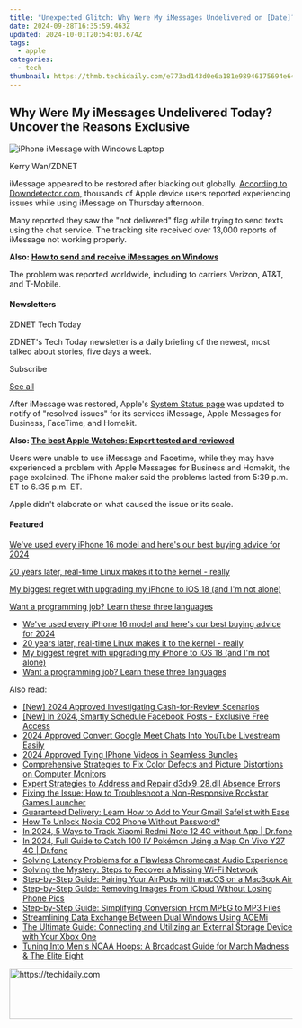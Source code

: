```yaml
---
title: "Unexpected Glitch: Why Were My iMessages Undelivered on [Date]? Insights From ZDNet"
date: 2024-09-28T16:35:59.463Z
updated: 2024-10-01T20:54:03.674Z
tags:
  - apple
categories:
  - tech
thumbnail: https://thmb.techidaily.com/e773ad143d0e6a181e98946175694e64ba11aabb2b269c227b4f6fa4a346892f.jpg
---
```


## Why Were My iMessages Undelivered Today? Uncover the Reasons  Exclusive

![iPhone iMessage with Windows Laptop](https://www.zdnet.com/a/img/resize/815adddc5e0ace8b63ea6a248b44a351269478cf/2024/05/09/0591eb0c-e297-4c7d-bda2-629b557a32dd/dsc00472-2.jpg?auto=webp&width=1280)

Kerry Wan/ZDNET

iMessage appeared to be restored after blacking out globally. [According to Downdetector.com,](https://downdetector.com/status/imessage/) thousands of Apple device users reported experiencing issues while using iMessage on Thursday afternoon.

Many reported they saw the "not delivered" flag while trying to send texts using the chat service. The tracking site received over 13,000 reports of iMessage not working properly.

**Also:** [**How to send and receive iMessages on Windows**](https://www.zdnet.com/article/how-to-send-and-receive-imessages-on-windows/)

The problem was reported worldwide, including to carriers Verizon, AT&T, and T-Mobile.

#### Newsletters

ZDNET Tech Today

ZDNET's Tech Today newsletter is a daily briefing of the newest, most talked about stories, five days a week.

 Subscribe

[See all](https://www.zdnet.com/newsletters/)

After iMessage was restored, Apple's [System Status page](https://www.apple.com/support/systemstatus/) was updated to notify of "resolved issues" for its services iMessage, Apple Messages for Business, FaceTime, and Homekit. 

**Also: [The best Apple Watches: Expert tested and reviewed](https://www.zdnet.com/article/best-apple-watch/)**

Users were unable to use iMessage and Facetime, while they may have experienced a problem with Apple Messages for Business and Homekit, the page explained. The iPhone maker said the problems lasted from 5:39 p.m. ET to 6.:35 p.m. ET.

Apple didn't elaborate on what caused the issue or its scale.

#### Featured

[We've used every iPhone 16 model and here's our best buying advice for 2024](https://www.zdnet.com/article/iphone-16-pro-max-buying-advice-2024/ "We've used every iPhone 16 model and here's our best buying advice for 2024")

[20 years later, real-time Linux makes it to the kernel - really](https://www.zdnet.com/article/20-years-later-real-time-linux-makes-it-to-the-kernel-really/ "20 years later, real-time Linux makes it to the kernel - really")

[My biggest regret with upgrading my iPhone to iOS 18 (and I'm not alone)](https://www.zdnet.com/article/my-biggest-regret-with-upgrading-my-iphone-to-ios-18-and-im-not-alone/ "My biggest regret with upgrading my iPhone to iOS 18 (and I'm not alone)")

[Want a programming job? Learn these three languages](https://www.zdnet.com/article/want-a-programming-job-learn-these-three-languages/ "Want a programming job? Learn these three languages")

* [We've used every iPhone 16 model and here's our best buying advice for 2024](https://www.zdnet.com/article/iphone-16-pro-max-buying-advice-2024/ "We've used every iPhone 16 model and here's our best buying advice for 2024")
* [20 years later, real-time Linux makes it to the kernel - really](https://www.zdnet.com/article/20-years-later-real-time-linux-makes-it-to-the-kernel-really/ "20 years later, real-time Linux makes it to the kernel - really")
* [My biggest regret with upgrading my iPhone to iOS 18 (and I'm not alone)](https://www.zdnet.com/article/my-biggest-regret-with-upgrading-my-iphone-to-ios-18-and-im-not-alone/ "My biggest regret with upgrading my iPhone to iOS 18 (and I'm not alone)")
* [Want a programming job? Learn these three languages](https://www.zdnet.com/article/want-a-programming-job-learn-these-three-languages/ "Want a programming job? Learn these three languages")

<ins class="adsbygoogle"
     style="display:block"
     data-ad-format="autorelaxed"
     data-ad-client="ca-pub-7571918770474297"
     data-ad-slot="1223367746"></ins>

<ins class="adsbygoogle"
     style="display:block"
     data-ad-client="ca-pub-7571918770474297"
     data-ad-slot="8358498916"
     data-ad-format="auto"
     data-full-width-responsive="true"></ins>

<span class="atpl-alsoreadstyle">Also read:</span>
<div><ul>
<li><a href="https://fox-helps.techidaily.com/new-2024-approved-investigating-cash-for-review-scenarios/"><u>[New] 2024 Approved Investigating Cash-for-Review Scenarios</u></a></li>
<li><a href="https://facebook-clips.techidaily.com/new-in-2024-smartly-schedule-facebook-posts-exclusive-free-access/"><u>[New] In 2024, Smartly Schedule Facebook Posts - Exclusive Free Access</u></a></li>
<li><a href="https://youtube-tips.techidaily.com/approved-convert-google-meet-chats-into-youtube-livestream-easily/"><u>2024 Approved Convert Google Meet Chats Into YouTube Livestream Easily</u></a></li>
<li><a href="https://fox-helps.techidaily.com/2024-approved-tying-iphone-videos-in-seamless-bundles/"><u>2024 Approved Tying IPhone Videos in Seamless Bundles</u></a></li>
<li><a href="https://technical-tips.techidaily.com/comprehensive-strategies-to-fix-color-defects-and-picture-distortions-on-computer-monitors/"><u>Comprehensive Strategies to Fix Color Defects and Picture Distortions on Computer Monitors</u></a></li>
<li><a href="https://technical-tips.techidaily.com/expert-strategies-to-address-and-repair-d3dx928dll-absence-errors/"><u>Expert Strategies to Address and Repair d3dx9_28.dll Absence Errors</u></a></li>
<li><a href="https://win-answers.techidaily.com/fixing-the-issue-how-to-troubleshoot-a-non-responsive-rockstar-games-launcher/"><u>Fixing the Issue: How to Troubleshoot a Non-Responsive Rockstar Games Launcher</u></a></li>
<li><a href="https://technical-tips.techidaily.com/guaranteed-delivery-learn-how-to-add-to-your-gmail-safelist-with-ease/"><u>Guaranteed Delivery: Learn How to Add to Your Gmail Safelist with Ease</u></a></li>
<li><a href="https://easy-unlock-android.techidaily.com/how-to-unlock-nokia-c02-phone-without-password-by-drfone-android/"><u>How To Unlock Nokia C02 Phone Without Password?</u></a></li>
<li><a href="https://android-location-track.techidaily.com/in-2024-5-ways-to-track-xiaomi-redmi-note-12-4g-without-app-drfone-by-drfone-virtual-android/"><u>In 2024, 5 Ways to Track Xiaomi Redmi Note 12 4G without App | Dr.fone</u></a></li>
<li><a href="https://change-location.techidaily.com/in-2024-full-guide-to-catch-100-iv-pokemon-using-a-map-on-vivo-y27-4g-drfone-by-drfone-virtual-android/"><u>In 2024, Full Guide to Catch 100 IV Pokémon Using a Map On Vivo Y27 4G | Dr.fone</u></a></li>
<li><a href="https://technical-tips.techidaily.com/solving-latency-problems-for-a-flawless-chromecast-audio-experience/"><u>Solving Latency Problems for a Flawless Chromecast Audio Experience</u></a></li>
<li><a href="https://technical-tips.techidaily.com/solving-the-mystery-steps-to-recover-a-missing-wi-fi-network/"><u>Solving the Mystery: Steps to Recover a Missing Wi-Fi Network</u></a></li>
<li><a href="https://technical-tips.techidaily.com/step-by-step-guide-pairing-your-airpods-with-macos-on-a-macbook-air/"><u>Step-by-Step Guide: Pairing Your AirPods with macOS on a MacBook Air</u></a></li>
<li><a href="https://technical-tips.techidaily.com/step-by-step-guide-removing-images-from-icloud-without-losing-phone-pics/"><u>Step-by-Step Guide: Removing Images From iCloud Without Losing Phone Pics</u></a></li>
<li><a href="https://video-content-creator.techidaily.com/step-by-step-guide-simplifying-conversion-from-mpeg-to-mp3-files/"><u>Step-by-Step Guide: Simplifying Conversion From MPEG to MP3 Files</u></a></li>
<li><a href="https://win11-tips.techidaily.com/streamlining-data-exchange-between-dual-windows-using-aoemi/"><u>Streamlining Data Exchange Between Dual Windows Using AOEMi</u></a></li>
<li><a href="https://technical-tips.techidaily.com/the-ultimate-guide-connecting-and-utilizing-an-external-storage-device-with-your-xbox-one/"><u>The Ultimate Guide: Connecting and Utilizing an External Storage Device with Your Xbox One</u></a></li>
<li><a href="https://technical-tips.techidaily.com/tuning-into-mens-ncaa-hoops-a-broadcast-guide-for-march-madness-and-the-elite-eight/"><u>Tuning Into Men's NCAA Hoops: A Broadcast Guide for March Madness & The Elite Eight</u></a></li>
</ul></div>

<!-- affiliate ads begin -->
<a href="https://aligracehair.sjv.io/c/5597632/2087267/19272" target="_top" id="2087267">
  <img src="//a.impactradius-go.com/display-ad/19272-2087267" border="0" alt="https://techidaily.com" width="728" height="90"/>
</a>
<img height="0" width="0" src="https://aligracehair.sjv.io/i/5597632/2087267/19272" style="position:absolute;visibility:hidden;" border="0" />
<!-- affiliate ads end -->

